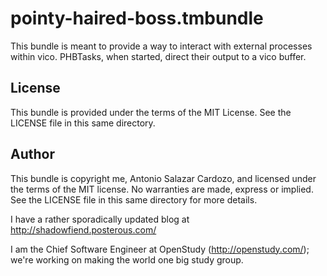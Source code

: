 pointy-haired-boss.tmbundle
================================

This bundle is meant to provide a way to interact with external processes within vico.
PHBTasks, when started, direct their output to a vico buffer.

License
-------

This bundle is provided under the terms of the MIT License. See the LICENSE file in
this same directory.

Author
------

This bundle is copyright me, Antonio Salazar Cardozo, and licensed under the
terms of the MIT license. No warranties are made, express or implied. See the
LICENSE file in this same directory for more details.

I have a rather sporadically updated blog at http://shadowfiend.posterous.com/

I am the Chief Software Engineer at OpenStudy (http://openstudy.com/); we're
working on making the world one big study group.
